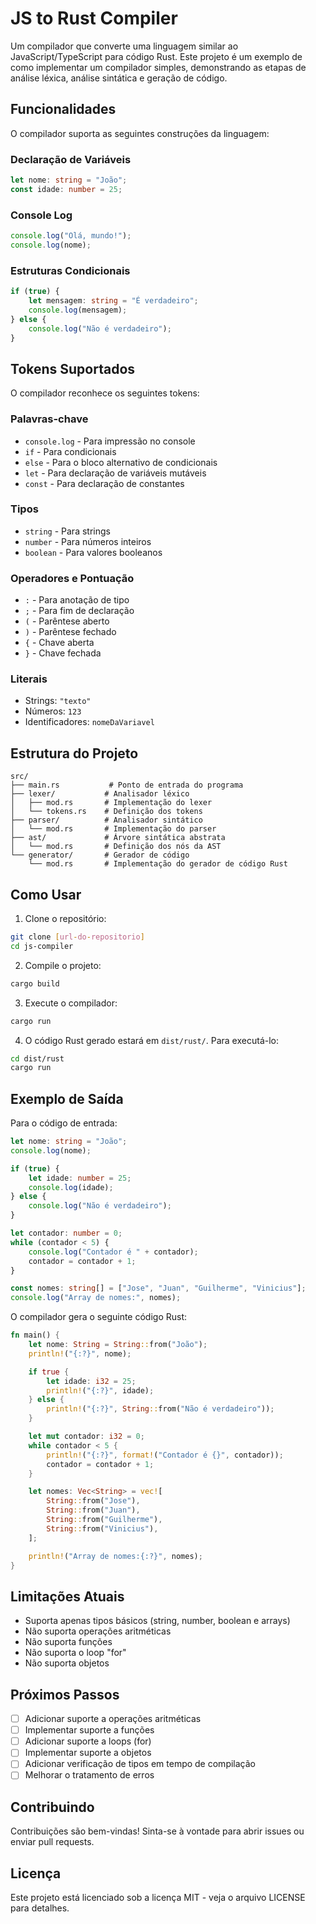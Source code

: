 # JS to Rust Compiler

Um compilador que converte uma linguagem similar ao JavaScript/TypeScript para código Rust. Este projeto é um exemplo de como implementar um compilador simples, demonstrando as etapas de análise léxica, análise sintática e geração de código.

## Funcionalidades

O compilador suporta as seguintes construções da linguagem:

### Declaração de Variáveis
```typescript
let nome: string = "João";
const idade: number = 25;
```

### Console Log
```typescript
console.log("Olá, mundo!");
console.log(nome);
```

### Estruturas Condicionais
```typescript
if (true) {
    let mensagem: string = "É verdadeiro";
    console.log(mensagem);
} else {
    console.log("Não é verdadeiro");
}
```

## Tokens Suportados

O compilador reconhece os seguintes tokens:

### Palavras-chave
- `console.log` - Para impressão no console
- `if` - Para condicionais
- `else` - Para o bloco alternativo de condicionais
- `let` - Para declaração de variáveis mutáveis
- `const` - Para declaração de constantes

### Tipos
- `string` - Para strings
- `number` - Para números inteiros
- `boolean` - Para valores booleanos

### Operadores e Pontuação
- `:` - Para anotação de tipo
- `;` - Para fim de declaração
- `(` - Parêntese aberto
- `)` - Parêntese fechado
- `{` - Chave aberta
- `}` - Chave fechada

### Literais
- Strings: `"texto"`
- Números: `123`
- Identificadores: `nomeDaVariavel`

## Estrutura do Projeto

```
src/
├── main.rs           # Ponto de entrada do programa
├── lexer/           # Analisador léxico
│   ├── mod.rs       # Implementação do lexer
│   └── tokens.rs    # Definição dos tokens
├── parser/          # Analisador sintático
│   └── mod.rs       # Implementação do parser
├── ast/             # Árvore sintática abstrata
│   └── mod.rs       # Definição dos nós da AST
└── generator/       # Gerador de código
    └── mod.rs       # Implementação do gerador de código Rust
```

## Como Usar

1. Clone o repositório:
```bash
git clone [url-do-repositorio]
cd js-compiler
```

2. Compile o projeto:
```bash
cargo build
```

3. Execute o compilador:
```bash
cargo run
```

4. O código Rust gerado estará em `dist/rust/`. Para executá-lo:
```bash
cd dist/rust
cargo run
```

## Exemplo de Saída

Para o código de entrada:
```typescript
let nome: string = "João";
console.log(nome);

if (true) {
    let idade: number = 25;
    console.log(idade);
} else {
    console.log("Não é verdadeiro");
}

let contador: number = 0;
while (contador < 5) {
    console.log("Contador é " + contador);
    contador = contador + 1;
}

const nomes: string[] = ["Jose", "Juan", "Guilherme", "Vinicius"];
console.log("Array de nomes:", nomes);
```

O compilador gera o seguinte código Rust:
```rust
fn main() {
    let nome: String = String::from("João");
    println!("{:?}", nome);

    if true {
        let idade: i32 = 25;
        println!("{:?}", idade);
    } else {
        println!("{:?}", String::from("Não é verdadeiro"));
    }

    let mut contador: i32 = 0;
    while contador < 5 {
        println!("{:?}", format!("Contador é {}", contador));
        contador = contador + 1;
    }

    let nomes: Vec<String> = vec![
        String::from("Jose"),
        String::from("Juan"),
        String::from("Guilherme"),
        String::from("Vinicius"),
    ];

    println!("Array de nomes:{:?}", nomes);
}
```

## Limitações Atuais

- Suporta apenas tipos básicos (string, number, boolean e arrays)
- Não suporta operações aritméticas
- Não suporta funções
- Não suporta o loop "for"
- Não suporta objetos

## Próximos Passos

- [ ] Adicionar suporte a operações aritméticas
- [ ] Implementar suporte a funções
- [ ] Adicionar suporte a loops (for)
- [ ] Implementar suporte a objetos
- [ ] Adicionar verificação de tipos em tempo de compilação
- [ ] Melhorar o tratamento de erros

## Contribuindo

Contribuições são bem-vindas! Sinta-se à vontade para abrir issues ou enviar pull requests.

## Licença

Este projeto está licenciado sob a licença MIT - veja o arquivo LICENSE para detalhes. 
